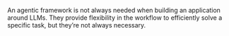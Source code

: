 An agentic framework is not always needed when building an application around LLMs. They provide flexibility in the workflow to efficiently solve a specific task, but they’re not always necessary.